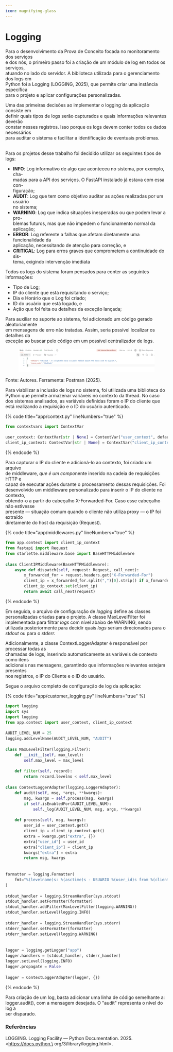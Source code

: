 ```yaml
---
icon: magnifying-glass
---
```


# Logging

Para o desenvolvimento da Prova de Conceito focada no monitoramento dos serviços\
e dos nós, o primeiro passo foi a criação de um módulo de log em todos os serviços,\
atuando no lado do servidor. A biblioteca utilizada para o gerenciamento dos logs em\
Python foi a Logging (LOGGING, 2025), que permite criar uma instância específica\
para o projeto e aplicar configurações personalizadas.

Uma das primeiras decisões ao implementar o logging da aplicação consiste em\
definir quais tipos de logs serão capturados e quais informações relevantes deverão\
constar nesses registros. Isso porque os logs devem conter todos os dados necessários\
para auditar o sistema e facilitar a identificação de eventuais problemas.

\
Para os projetos desse trabalho foi decidido utilizar os seguintes tipos de logs:

* **INFO**: Log informativo de algo que aconteceu no sistema, por exemplo, cha-\
  madas para a API dos serviços. O FastAPI instalado já estava com essa con-\
  figuração;
* **AUDIT**: Log que tem como objetivo auditar as ações realizadas por um usuário\
  no sistema;
* **WARNING**: Log que indica situações inesperadas ou que podem levar a pro-\
  blemas futuros, mas que não impedem o funcionamento normal da aplicação;
* **ERROR**: Log referente a falhas que afetam diretamente uma funcionalidade da\
  aplicação, necessitando de atenção para correção, e
* **CRITICAL**: Log para erros graves que comprometem a continuidade do sis-\
  tema, exigindo intervenção imediata

Todos os logs do sistema foram pensados para conter as seguintes informações:

* Tipo de Log;
* IP do cliente que está requisitando o serviço;
* Dia e Horário que o Log foi criado;
* ID do usuário que está logado, e
* Ação que foi feita ou detalhes da exceção lançada;

Para auxiliar no suporte ao sistema, foi adicionado um código gerado aleatoriamente\
em mensagens de erro não tratadas. Assim, seria possível localizar os detalhes da\
exceção ao buscar pelo código em um possível centralizador de logs.

<figure><img src="../../.gitbook/assets/image.png" alt="" width="563"><figcaption></figcaption></figure>

Fonte: Autores. Ferramenta: Postman (2025).

Para viabilizar a inclusão de logs no sistema, foi utilizada uma biblioteca do Python que permite armazenar variáveis no contexto da thread. No caso dos sistemas analisados, as variáveis definidas foram o IP do cliente que está realizando a requisição e o ID do usuário autenticado.

{% code title="app/context.py" lineNumbers="true" %}
```python
from contextvars import ContextVar

user_context: ContextVar[str | None] = ContextVar("user_context", default="anonymous")
client_ip_context: ContextVar[str | None] = ContextVar("client_ip_context", default="anonymous")
```
{% endcode %}

Para capturar o IP do cliente e adicioná-lo ao contexto, foi criado um arquivo\
de middleware, _que é um comp&#x6F;_&#x6E;ente inserido na cadeia de requisições HTTP e\
capaz de executar ações durante o processamento dessas requisições. Foi\
desenvolvido um middleware personalizado para inserir o IP do cliente no contexto,\
obtendo-o a partir do cabeçalho X-Forwarded-For.  Caso esse cabeçalho não estivesse\
presente — situação comum quando o cliente não utiliza proxy — o IP foi extraído\
diretamente do host da requisição (Request).

{% code title="app/middlewares.py" lineNumbers="true" %}
```python
from app.context import client_ip_context
from fastapi import Request
from starlette.middleware.base import BaseHTTPMiddleware

class ClientIPMiddleware(BaseHTTPMiddleware):
    async def dispatch(self, request: Request, call_next):
        x_forwarded_for = request.headers.get("X-Forwarded-For")
        client_ip = x_forwarded_for.split(",")[0].strip() if x_forwarded_for else request.client.host
        client_ip_context.set(client_ip)
        return await call_next(request)
```
{% endcode %}



Em seguida, o arquivo de configuração de _logging_ define as classes personalizadas criadas para o projeto. A classe MaxLevelFilter foi implementada para filtrar _logs_ com nível abaixo de WARNING, sendo utilizada posteriormente para decidir quais _logs_ seriam direcionados para o _stdout_ ou para o _stderr._&#x20;

Adicionalmente, a classe ContextLoggerAdapter é responsável por processar todas as\
chamadas de logs, inserindo automaticamente as variáveis de contexto como itens\
adicionais nas mensagens, garantindo que informações relevantes estejam presentes\
nos registros, o IP do Cliente e o ID do usuário.

Segue o arquivo completo de configuração de log da aplicação:&#x20;

{% code title="app/customer_logging.py" lineNumbers="true" %}
```python
import logging
import sys
import logging
from app.context import user_context, client_ip_context

AUDIT_LEVEL_NUM = 25
logging.addLevelName(AUDIT_LEVEL_NUM, "AUDIT")

class MaxLevelFilter(logging.Filter):
    def __init__(self, max_level):
        self.max_level = max_level

    def filter(self, record):
        return record.levelno < self.max_level

class ContextLoggerAdapter(logging.LoggerAdapter):      
    def audit(self, msg, *args, **kwargs):
        msg, kwargs = self.process(msg, kwargs)
        if self.isEnabledFor(AUDIT_LEVEL_NUM):
            self._log(AUDIT_LEVEL_NUM, msg, args, **kwargs)
            
    def process(self, msg, kwargs):
        user_id = user_context.get()
        client_ip = client_ip_context.get()
        extra = kwargs.get("extra", {})
        extra["user_id"] = user_id
        extra["client_ip"] = client_ip
        kwargs["extra"] = extra
        return msg, kwargs
    

formatter = logging.Formatter(
    fmt="%(levelname)s: %(asctime)s - USUARIO %(user_id)s from %(client_ip)s - %(message)s"
)

stdout_handler = logging.StreamHandler(sys.stdout)
stdout_handler.setFormatter(formatter)
stdout_handler.addFilter(MaxLevelFilter(logging.WARNING))
stdout_handler.setLevel(logging.INFO)

stderr_handler = logging.StreamHandler(sys.stderr)
stderr_handler.setFormatter(formatter)
stderr_handler.setLevel(logging.WARNING)


logger = logging.getLogger("app")
logger.handlers = [stdout_handler, stderr_handler]
logger.setLevel(logging.INFO)
logger.propagate = False 

logger = ContextLoggerAdapter(logger, {})

```
{% endcode %}

Para criação de um log, basta adicionar uma linha de código semelhante a:\
logger.audit(), com a mensagem desejada. O "audit" representa o nível do log a\
ser disparado.

### Referências

LOGGING. Logging Facility — Python Documentation. 2025. \<https://docs.python.\
org/3/library/logging.html>.
